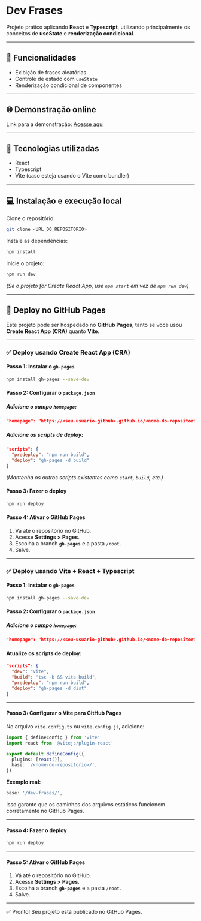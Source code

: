 # Dev Frases

Projeto prático aplicando **React** e **Typescript**, utilizando principalmente os conceitos de **useState** e **renderização condicional**.

---

## 📌 Funcionalidades

- Exibição de frases aleatórias
- Controle de estado com `useState`
- Renderização condicional de componentes

---

## 🌐 Demonstração online

Link para a demonstração: [Acesse aqui]('https://adrianojrvidal.github.io/DevFrases/')

---

## 🚀 Tecnologias utilizadas

- React
- Typescript
- Vite (caso esteja usando o Vite como bundler)

---

## 💻 Instalação e execução local

Clone o repositório:

```bash
git clone <URL_DO_REPOSITORIO>
```

Instale as dependências:

```bash
npm install
```

Inicie o projeto:

```bash
npm run dev
```

*(Se o projeto for Create React App, use `npm start` em vez de `npm run dev`)*

---

## 🚀 Deploy no GitHub Pages

Este projeto pode ser hospedado no **GitHub Pages**, tanto se você usou **Create React App (CRA)** quanto **Vite**.

---

### ✅ Deploy usando Create React App (CRA)

#### Passo 1: Instalar o `gh-pages`

```bash
npm install gh-pages --save-dev
```

#### Passo 2: Configurar o `package.json`

##### Adicione o campo `homepage`:

```json
"homepage": "https://<seu-usuario-github>.github.io/<nome-do-repositorio>"
```

##### Adicione os scripts de deploy:

```json
"scripts": {
  "predeploy": "npm run build",
  "deploy": "gh-pages -d build"
}
```

*(Mantenha os outros scripts existentes como `start`, `build`, etc.)*

#### Passo 3: Fazer o deploy

```bash
npm run deploy
```

#### Passo 4: Ativar o GitHub Pages

1. Vá até o repositório no GitHub.
2. Acesse **Settings > Pages**.
3. Escolha a branch **`gh-pages`** e a pasta `/root`.
4. Salve.

---

### ✅ Deploy usando Vite + React + Typescript

#### Passo 1: Instalar o `gh-pages`

```bash
npm install gh-pages --save-dev
```

#### Passo 2: Configurar o `package.json`

##### Adicione o campo `homepage`:

```json
"homepage": "https://<seu-usuario-github>.github.io/<nome-do-repositorio>"
```

#### Atualize os scripts de deploy:

```json
"scripts": {
  "dev": "vite",
  "build": "tsc -b && vite build",
  "predeploy": "npm run build",
  "deploy": "gh-pages -d dist"
}
```

---

#### Passo 3: Configurar o Vite para GitHub Pages

No arquivo `vite.config.ts` ou `vite.config.js`, adicione:

```ts
import { defineConfig } from 'vite'
import react from '@vitejs/plugin-react'

export default defineConfig({
  plugins: [react()],
  base: '/<nome-do-repositorio>/',
})
```

**Exemplo real:**

```ts
base: '/dev-frases/',
```

Isso garante que os caminhos dos arquivos estáticos funcionem corretamente no GitHub Pages.

---

#### Passo 4: Fazer o deploy

```bash
npm run deploy
```

---

#### Passo 5: Ativar o GitHub Pages

1. Vá até o repositório no GitHub.
2. Acesse **Settings > Pages**.
3. Escolha a branch **`gh-pages`** e a pasta `/root`.
4. Salve.

---

✅ Pronto! Seu projeto está publicado no GitHub Pages.
